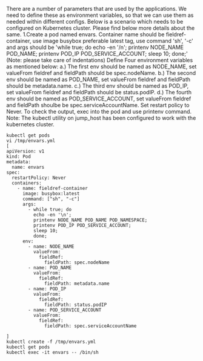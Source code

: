 There are a number of parameters that are used by the applications. We need to define these as environment variables, so that we can use them as needed within different configs. Below is a scenario which needs to be configured on Kubernetes cluster. Please find below more details about the same.
1.Create a pod named envars.
Container name should be fieldref-container, use image busybox preferable latest tag, use command 'sh', '-c' and args should be
'while true; do echo -en '/n'; printenv NODE_NAME POD_NAME; printenv POD_IP POD_SERVICE_ACCOUNT; sleep 10; done;'
(Note: please take care of indentations)
Define Four environment variables as mentioned below:
a.) The first env should be named as NODE_NAME, set valueFrom fieldref and fieldPath should be spec.nodeName.
b.) The second env should be named as POD_NAME, set valueFrom fieldref and fieldPath should be metadata.name.
c.) The third env should be named as POD_IP, set valueFrom fieldref and fieldPath should be status.podIP.
d.) The fourth env should be named as POD_SERVICE_ACCOUNT, set valueFrom fieldref and fieldPath shoulbe be spec.serviceAccountName.
Set restart policy to Never.
To check the output, exec into the pod and use printenv command.
Note: The kubectl utility on jump_host has been configured to work with the kubernetes cluster.

```
kubectl get pods
vi /tmp/envars.yml
[
apiVersion: v1
kind: Pod
metadata:
  name: envars
spec:
  restartPolicy: Never
  containers:
    - name: fieldref-container
      image: busybox:latest
      command: ["sh", "-c"]
      args:
        - while true; do
          echo -en '\n';
          printenv NODE_NAME POD_NAME POD_NAMESPACE;
          printenv POD_IP POD_SERVICE_ACCOUNT;
          sleep 10;
          done;
      env:
        - name: NODE_NAME
          valueFrom:
            fieldRef:
              fieldPath: spec.nodeName
        - name: POD_NAME
          valueFrom:
            fieldRef:
              fieldPath: metadata.name
        - name: POD_IP
          valueFrom:
            fieldRef:
              fieldPath: status.podIP
        - name: POD_SERVICE_ACCOUNT
          valueFrom:
            fieldRef:
              fieldPath: spec.serviceAccountName

]
kubectl create -f /tmp/envars.yml
kubectl get pods
kubectl exec -it envars -- /bin/sh
```